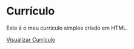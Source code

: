 # Currículo

Este é o meu currículo simples criado em HTML.

[Visualizar Currículo](https://cleiton-bp.github.io/curriculo/)
